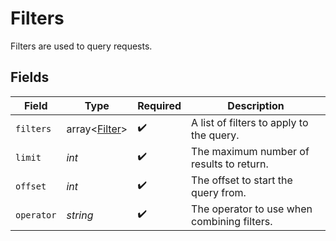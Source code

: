 # Filters

Filters are used to query requests.


## Fields

| Field                                          | Type                                           | Required                                       | Description                                    |
| ---------------------------------------------- | ---------------------------------------------- | ---------------------------------------------- | ---------------------------------------------- |
| `filters`                                      | array<[Filter](../../models/shared/Filter.md)> | :heavy_check_mark:                             | A list of filters to apply to the query.       |
| `limit`                                        | *int*                                          | :heavy_check_mark:                             | The maximum number of results to return.       |
| `offset`                                       | *int*                                          | :heavy_check_mark:                             | The offset to start the query from.            |
| `operator`                                     | *string*                                       | :heavy_check_mark:                             | The operator to use when combining filters.    |